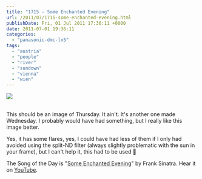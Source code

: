 ```yaml
---
title: "1715 - Some Enchanted Evening"
url: /2011/07/1715-some-enchanted-evening.html
publishDate: Fri, 01 Jul 2011 17:36:11 +0000
date: 2011-07-01 19:36:11
categories: 
  - "panasonic-dmc-lx5"
tags: 
  - "austria"
  - "people"
  - "river"
  - "sundown"
  - "vienna"
  - "wien"
---
```

<div class="container">
<div class="center"><a target="_blank" href="https://d25zfm9zpd7gm5.cloudfront.net/1200x1200/2011/20110629_202544_ps.jpg"><img src="https://d25zfm9zpd7gm5.cloudfront.net/0600x0600/2011/20110629_202544_ps.jpg" /></a></div>
</div>
<br />

This should be an image of Thursday. It ain't. It's another one made Wednesday. I probably would have had something, but I really like this image better.

 Yes, it has some flares, yes, I could have had less of them if I only had avoided using the split-ND filter (always slightly problematic with the sun in your frame), but I can't help it, this had to be used 🙂

The Song of the Day is "<a target="_blank" href="http://www.lyricsmode.com/lyrics/f/frank_sinatra/some_enchanted_evening.html">Some Enchanted Evening</a>" by Frank Sinatra. Hear it on <a target="_blank" href="http://www.youtube.com/watch?v=yJRsGbeW318">YouTube</a>.
